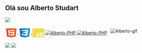 ## Olá sou Alberto Studart


  <div>
    <a href="https://github.com/AlbertoStudart-dev">
  <img height="180em" src="https://github-readme-stats.vercel.app/api?username=AlbertoStudart-dev&show_icons=true&theme=dark">
  </div>

  <div style="display: inline_block"><br>
  <img align="center" alt="Alberto-HTML" height="30" width="40" src="https://raw.githubusercontent.com/devicons/devicon/master/icons/html5/html5-original.svg">
  <img align="center" alt="Alberto-CSS" height="30" width="40" src="https://raw.githubusercontent.com/devicons/devicon/master/icons/css3/css3-original.svg">
  <img align="center" alt="Alberto-Js" height="30" width="40" src="https://raw.githubusercontent.com/devicons/devicon/master/icons/javascript/javascript-plain.svg">
  <img align="center" alt="Alberto-PHP" height="50" width="50" src="https://cdn.jsdelivr.net/gh/devicons/devicon@latest/icons/php/php-original.svg">
  <img align="center" alt="Alberto-PHP" height="50" width="50" src="https://cdn.jsdelivr.net/gh/devicons/devicon@latest/icons/mysql/mysql-original-wordmark.svg">
  <img align="right" alt="Alberto-gif" height="160" width="160" src="https://media4.giphy.com/media/v1.Y2lkPTc5MGI3NjExcHhndmxuZDMwaGkxaHdpcjBreGVkZ3N2d2Zwb2F3NWVtZHR5Z252biZlcD12MV9pbnRlcm5hbF9naWZfYnlfaWQmY3Q9Zw/CuuSHzuc0O166MRfjt/giphy.gif">

  </div>

  <br>


  <div> 
  <a href = "mailto:albertomstudart@gmail.com"><img src="https://img.shields.io/badge/-Gmail-%23333?style=for-the-badge&logo=gmail&logoColor=white" target="_blank"></a>
  <a href="https://www.linkedin.com/in/alberto-studart-dev/" target="_blank"><img src="https://img.shields.io/badge/-LinkedIn-%230077B5?style=for-the-badge&logo=linkedin&logoColor=white" target="_blank"></a> 
  </div>



